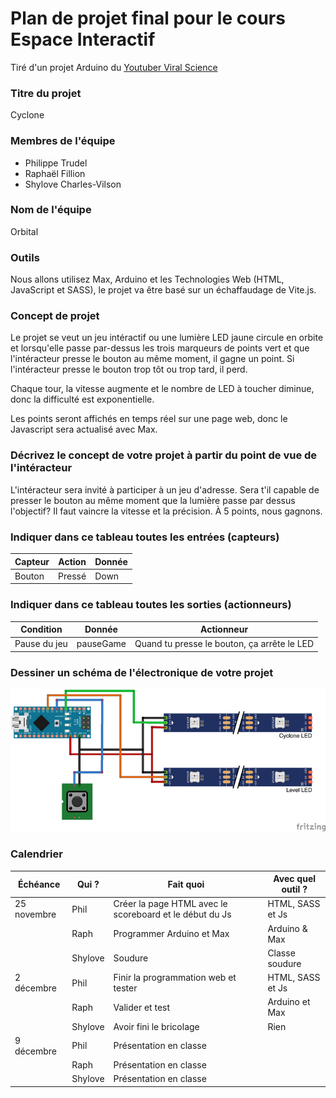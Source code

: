 # Plan de projet final pour le cours Espace Interactif #
Tiré d'un projet Arduino du [Youtuber Viral Science](https://www.viralsciencecreativity.com/post/arduino-cyclone-arcade-led-chaser-game)
### Titre du projet ###
Cyclone

### Membres de l'équipe ###
* Philippe Trudel
* Raphaël Fillion
* Shylove Charles-Vilson

### Nom de l'équipe ###
Orbital

### Outils ###
Nous allons utilisez Max, Arduino et les Technologies Web (HTML, JavaScript et SASS), 
le projet va être basé sur un échaffaudage de Vite.js.

### Concept de projet ###
Le projet se veut un jeu intéractif ou une lumière LED jaune circule en orbite et lorsqu'elle passe par-dessus les trois marqueurs de points vert et que l'intéracteur presse le bouton au même moment, il gagne un point. Si l'intéracteur presse le bouton trop tôt ou trop tard, il perd.

Chaque tour, la vitesse augmente et le nombre de LED à toucher diminue, donc la difficulté est exponentielle. 

Les points seront affichés en temps réel sur une page web, donc le Javascript sera actualisé avec Max.

### Décrivez le concept de votre projet à partir du point de vue de l'intéracteur ###
L'intéracteur sera invité à participer à un jeu d'adresse. Sera t'il capable de presser le bouton au même moment que la lumière passe par dessus l'objectif? Il faut vaincre la vitesse et la précision. À 5 points, nous gagnons.

### Indiquer dans ce tableau toutes les entrées (capteurs) ###
| Capteur 	| Action 	| Donnée 	|
|---	|---	|--- |
| Bouton	| Pressé 	| Down	|

### Indiquer dans ce tableau toutes les sorties (actionneurs) ###
| Condition 	| Donnée 	| Actionneur 	|
|---	|---	|---	|
| Pause du jeu	| pauseGame	| Quand tu presse le bouton, ça arrête le LED	|

### Dessiner un schéma de l'électronique de votre projet ###
<kbd>![Schéma](./schema_plan.png)</kbd>

### Calendrier ###
| Échéance 	| Qui ? 	| Fait quoi 	| Avec quel outil ? |
|---	|---	|---	|---	|
| 25 novembre 	| Phil 	| Créer la page HTML avec le scoreboard et le début du Js	| HTML, SASS et Js	|
|  	| Raph 	| Programmer Arduino et Max	| Arduino & Max	|
|  	| Shylove	| Soudure 	| Classe soudure 	|
| 2 décembre 	| Phil 	| Finir la programmation web et tester	|  HTML, SASS et Js	|
|  	| Raph 	| Valider et test	| Arduino et Max 	|
|  	| Shylove	| Avoir fini le bricolage	| Rien	|
| 9 décembre 	| Phil 	| Présentation en classe 	|  	|
|  	| Raph 	| Présentation en classe 	|  	|
|  	| Shylove	| Présentation en classe	|  	|
